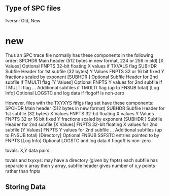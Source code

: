Type of SPC files
-----------------

fversn: Old, New

new
===
Thus an SPC trace file normally has these components in the following order:
	SPCHDR		Main header (512 bytes in new format, 224 or 256 in old)
     [X Values]	Optional FNPTS 32-bit floating X values if TXVALS flag
	SUBHDR		Subfile Header for 1st subfile (32 bytes)
	Y Values	FNPTS 32 or 16 bit fixed Y fractions scaled by exponent
     [SUBHDR	]	Optional Subfile Header for 2nd subfile if TMULTI flag
     [Y Values]	Optional FNPTS Y values for 2nd subfile if TMULTI flag
	...		Additional subfiles if TMULTI flag (up to FNSUB total)
     [Log Info]	Optional LOGSTC and log data if flogoff is non-zero

However, files with the TXYXYS ftflgs flag set have these components:
	SPCHDR		Main header (512 bytes in new format)
	SUBHDR		Subfile Header for 1st subfile (32 bytes)
	X Values	FNPTS 32-bit floating X values
	Y Values	FNPTS 32 or 16 bit fixed Y fractions scaled by exponent
     [SUBHDR	]	Subfile Header for 2nd subfile
     [X Values]	FNPTS 32-bit floating X values for 2nd subfile
     [Y Values]	FNPTS Y values for 2nd subfile
	...		Additional subfiles (up to FNSUB total)
     [Directory]	Optional FNSUB SSFSTC entries pointed to by FNPTS
     [Log Info]	Optional LOGSTC and log data if flogoff is non-zero

txvals: X,Y data pairs

txvals and txyxys:
    may have a directory (given by fnpts)
    each subfile has separate x array then y array,
    subfile header gives number of x,y points rather than fnpts

Storing Data
------------
